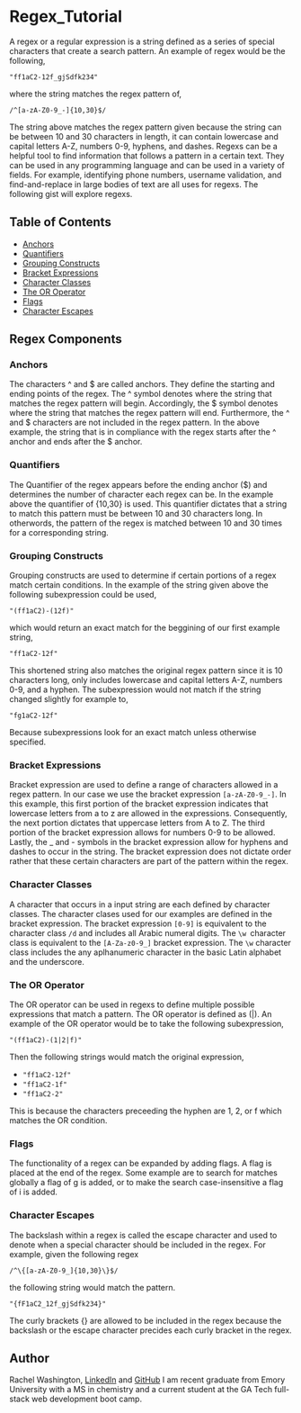 # Regex_Tutorial

A regex or a regular expression is a string defined as a series of special characters that create a search pattern. An example of regex would be the following,


`"ff1aC2-12f_gjSdfk234"`


where the string matches the regex pattern of, 

`/^[a-zA-Z0-9_-]{10,30}$/`


The string above matches the regex pattern given because the string can be between 10 and 30 characters in length, it can contain lowercase and capital letters A-Z, numbers 0-9, hyphens, and dashes. Regexs can be a helpful tool to find information that follows a pattern in a certain text. They can be used in any programming language and can be used in a variety of fields. For example, identifying phone numbers, username validation, and find-and-replace in large bodies of text are all uses for regexs. The following gist will explore regexs.

## Table of Contents

- [Anchors](#anchors)
- [Quantifiers](#quantifiers)
- [Grouping Constructs](#grouping-constructs)
- [Bracket Expressions](#bracket-expressions)
- [Character Classes](#character-classes)
- [The OR Operator](#the-or-operator)
- [Flags](#flags)
- [Character Escapes](#character-escapes)

## Regex Components

### Anchors

The characters ^ and $ are called anchors. They define the starting and ending points of the regex. The ^ symbol denotes where the string that matches the regex pattern will begin. Accordingly, the $ symbol denotes where the string that matches the regex pattern will end. Furthermore, the ^ and $ characters are not included in the regex pattern. In the above example, the string that is in compliance with the regex starts after the ^ anchor and ends after the $ anchor. 

### Quantifiers

The Quantifier of the regex appears before the ending anchor ($) and determines the number of character each regex can be. In the example above the quantifier of {10,30} is used. This quantifier dictates that a string to match this pattern must be between 10 and 30 characters long. In otherwords, the pattern of the regex is matched between 10 and 30 times for a corresponding string.

### Grouping Constructs

Grouping constructs are used to determine if certain portions of a regex match certain conditions. In the example of the string given above the following subexpression could be used,


`"(ff1aC2)-(12f)"`


which would return an exact match for the beggining of our first example string,

`"ff1aC2-12f"`


This shortened string also matches the original regex pattern since it is 10 characters long, only includes lowercase and capital letters A-Z, numbers 0-9, and a hyphen. The subexpression would not match if the string changed slightly for example to,


`"fg1aC2-12f"`


Because subexpressions look for an exact match unless otherwise specified.

### Bracket Expressions

Bracket expression are used to define a range of characters allowed in a regex pattern. In our case we use the bracket expression `[a-zA-Z0-9_-]`. In this example, this first portion of the bracket expression indicates that lowercase letters from a to z are allowed in the expressions. Consequently, the next portion dictates that uppercase letters from A to Z. The third portion of the bracket expression allows for numbers 0-9 to be allowed. Lastly, the _ and - symbols in the bracket expression allow for hyphens and dashes to occur in the string. The bracket expression does not dictate order rather that these certain characters are part of the pattern within the regex.

### Character Classes

A character that occurs in a input string are each defined by character classes. The character clases used for our examples are defined in the bracket expression. The bracket expression `[0-9]` is equivalent to the character class `/d` and includes all Arabic numeral digits. The `\w `character class is equivalent to the `[A-Za-z0-9_]` bracket expression. The `\w` character class includes the any aplhanumeric character in the basic Latin alphabet and the underscore.

### The OR Operator

The OR operator can be used in regexs to define multiple possible expressions that match a pattern. The OR operator is defined as (|). An example of the OR operator would be to take the following subexpression,


`"(ff1aC2)-(1|2|f)"`


Then the following strings would match the original expression,

- `"ff1aC2-12f"`
- `"ff1aC2-1f"`
- `"ff1aC2-2"`

This is because the characters preceeding the hyphen are 1, 2, or f which matches the OR condition.

### Flags

The functionality of a regex can be expanded by adding flags. A flag is placed at the end of the regex. Some example are to search for matches globally a flag of g is added, or to make the search case-insensitive a flag of i is added. 

### Character Escapes

The backslash within a regex is called the escape character and used to denote when a special character should be included in the regex. For example, given the following regex


`/^\{[a-zA-Z0-9_]{10,30}\}$/`


the following string would match the pattern.


`"{fF1aC2_12f_gjSdfk234}"`


The curly brackets {} are allowed to be included in the regex because the backslash or the escape character precides each curly bracket in the regex.

## Author
Rachel Washington, [LinkedIn](https://www.linkedin.com/in/rachel-washington-913a0045/) and [GitHub](https://github.com/rwashi690)
 I am recent graduate from Emory University with a MS in chemistry and a current student at the GA Tech full-stack web development boot camp. 
